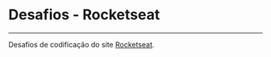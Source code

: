# Desafios - Rocketseat
---

 Desafios de codificação do site [Rocketseat](https://app.rocketseat.com.br/discover/challenges).
